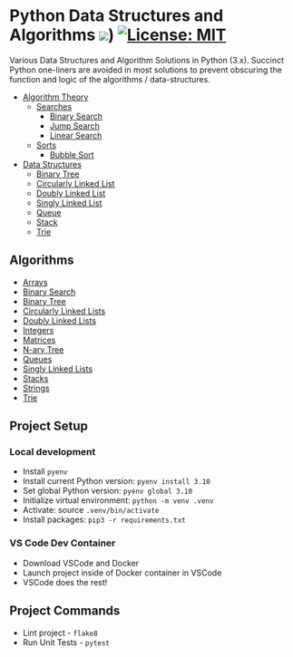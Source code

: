 # Python Data Structures and Algorithms ![](https://github.com/ahcode0919/python-ds-algorithms/actions/workflows/Python.yml/badge.svg?branch=main)) [![License: MIT](https://img.shields.io/badge/License-MIT-yellow.svg)](https://opensource.org/licenses/MIT)

Various Data Structures and Algorithm Solutions in Python (3.x). Succinct Python one-liners are avoided in most solutions
to prevent obscuring the function and logic of the algorithms / data-structures.  

* [Algorithm Theory](algorithm_theory/README.md)
  * [Searches](algorithm_theory/README.md#searches)
    * [Binary Search](algorithm_theory/README.md#binary-search)
    * [Jump Search](algorithm_theory/README.md#jump-search)
    * [Linear Search](algorithm_theory/README.md#linear-search)
  * [Sorts](algorithm_theory/README.md#sorts)
    * [Bubble Sort](algorithm_theory/README.md#bubble-sort)
* [Data Structures](data_structures/README.md)
  * [Binary Tree](data_structures/README.md#binary-tree)
  * [Circularly Linked List](data_structures/README.md#circularly-linked-list)
  * [Doubly Linked List](data_structures/README.md#doubly-linked-list)
  * [Singly Linked List](data_structures/README.md#singly-linked-list)
  * [Queue](data_structures/README.md#queue)
  * [Stack](data_structures/README.md#stack)
  * [Trie](data_structures/README.md#trie)

## Algorithms

* [Arrays](arrays/README.md)
* [Binary Search](binary_search/README.md)
* [Binary Tree](binary_tree/README.md)
* [Circularly Linked Lists](circularly_linked_list/README.md)
* [Doubly Linked Lists](doubly_linked_list/README.md)
* [Integers](integers/README.md)
* [Matrices](multi_dimensional_arrays/README.md)
* [N-ary Tree](n_ary_tree/README.md)
* [Queues](queues/README.md)
* [Singly Linked Lists](singly_linked_lists/README.md)
* [Stacks](stacks/README.md)
* [Strings](strings/README.md)
* [Trie](trie/README.md)

## Project Setup

### Local development

- Install `pyenv`
- Install current Python version: `pyenv install 3.10`
- Set global Python version: `pyenv global 3.10`
- Initialize virtual environment: `python -m venv .venv`
- Activate: source `.venv/bin/activate`
- Install packages: `pip3 -r requirements.txt`

### VS Code Dev Container

- Download VSCode and Docker
- Launch project inside of Docker container in VSCode
- VSCode does the rest!

## Project Commands

* Lint project - `flake8`
* Run Unit Tests - `pytest`

